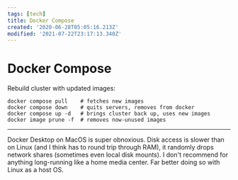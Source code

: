 ```yaml
---
tags: [tech]
title: Docker Compose
created: '2020-06-28T05:05:16.213Z'
modified: '2021-07-22T23:17:13.340Z'
---
```


# Docker Compose

Rebuild cluster with updated images:

```
docker compose pull    # fetches new images
docker compose down    # quits servers, removes from docker
docker compose up -d   # brings cluster back up, uses new images
docker image prune -f  # removes now-unused images
```

---

Docker Desktop on MacOS is super obnoxious. Disk access is slower than on Linux (and I think has to round trip through RAM), it randomly drops network shares (sometimes even local disk mounts). I don't recommend for anything long-running like a home media center. Far better doing so with Linux as a host OS.


